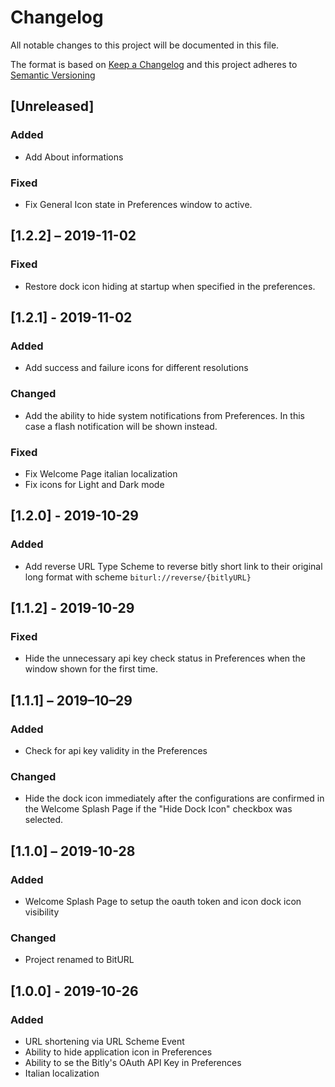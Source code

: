 # Changelog

All notable changes to this project will be documented in this file.

The format is based on [Keep a Changelog][homepage] and this project adheres to 
[Semantic Versioning][versioning]

[homepage]: https://keepachangelog.com/en/1.0.0/
[versioning]: https://semver.org/spec/v2.0.0.html

## [Unreleased]

### Added

- Add About informations

### Fixed

- Fix General Icon state in Preferences window to active.

## [1.2.2] – 2019-11-02

### Fixed

- Restore dock icon hiding at startup when specified in the preferences.

## [1.2.1] - 2019-11-02

### Added

- Add success and failure icons for different resolutions

### Changed

- Add the ability to hide system notifications from Preferences. In this case a flash notification will be shown instead.

### Fixed

- Fix Welcome Page italian localization
- Fix icons for Light and Dark mode

## [1.2.0] - 2019-10-29

### Added

- Add reverse URL Type Scheme to reverse bitly short link to their original long 
format with scheme `biturl://reverse/{bitlyURL}`

## [1.1.2] - 2019-10-29

### Fixed

- Hide the unnecessary api key check status in Preferences when the window shown 
for the first time. 

## [1.1.1] – 2019–10–29

### Added

- Check for api key validity in the Preferences

### Changed

- Hide the dock icon immediately after the configurations are confirmed in the 
Welcome Splash Page if the "Hide Dock Icon" checkbox was selected.

## [1.1.0] – 2019-10-28

### Added

- Welcome Splash Page to setup the oauth token and icon dock icon visibility

### Changed

- Project renamed to BitURL

## [1.0.0] - 2019-10-26

### Added

- URL shortening via URL Scheme Event
- Ability to hide application icon in Preferences
- Ability to se the Bitly's OAuth API Key in Preferences
- Italian localization
